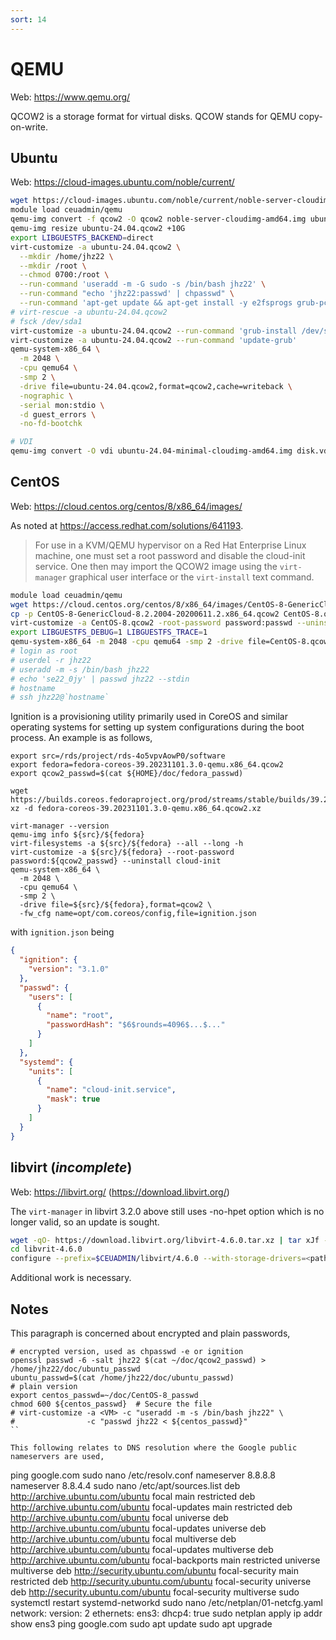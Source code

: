 ```yaml
---
sort: 14
---
```


# QEMU

Web: <https://www.qemu.org/>

QCOW2 is a storage format for virtual disks. QCOW stands for QEMU copy-on-write.

## Ubuntu

Web: <https://cloud-images.ubuntu.com/noble/current/>

```bash
wget https://cloud-images.ubuntu.com/noble/current/noble-server-cloudimg-amd64.img
module load ceuadmin/qemu
qemu-img convert -f qcow2 -O qcow2 noble-server-cloudimg-amd64.img ubuntu-24.04.qcow2
qemu-img resize ubuntu-24.04.qcow2 +10G
export LIBGUESTFS_BACKEND=direct
virt-customize -a ubuntu-24.04.qcow2 \
  --mkdir /home/jhz22 \
  --mkdir /root \
  --chmod 0700:/root \
  --run-command 'useradd -m -G sudo -s /bin/bash jhz22' \
  --run-command "echo 'jhz22:passwd' | chpasswd" \
  --run-command 'apt-get update && apt-get install -y e2fsprogs grub-pc'
# virt-rescue -a ubuntu-24.04.qcow2
# fsck /dev/sda1
virt-customize -a ubuntu-24.04.qcow2 --run-command 'grub-install /dev/sda'
virt-customize -a ubuntu-24.04.qcow2 --run-command 'update-grub'
qemu-system-x86_64 \
  -m 2048 \
  -cpu qemu64 \
  -smp 2 \
  -drive file=ubuntu-24.04.qcow2,format=qcow2,cache=writeback \
  -nographic \
  -serial mon:stdio \
  -d guest_errors \
  -no-fd-bootchk

# VDI
qemu-img convert -O vdi ubuntu-24.04-minimal-cloudimg-amd64.img disk.vdi
```

## CentOS

Web: <https://cloud.centos.org/centos/8/x86_64/images/>

As noted at <https://access.redhat.com/solutions/641193>.

> For use in a KVM/QEMU hypervisor on a Red Hat Enterprise Linux machine, one must set a root password and disable the cloud-init service.
> One then may import the QCOW2 image using the `virt-manager` graphical user interface or the `virt-install` text command.

```bash
module load ceuadmin/qemu
wget https://cloud.centos.org/centos/8/x86_64/images/CentOS-8-GenericCloud-8.2.2004-20200611.2.x86_64.qcow2
cp -p CentOS-8-GenericCloud-8.2.2004-20200611.2.x86_64.qcow2 CentOS-8.qcow2
virt-customize -a CentOS-8.qcow2 -root-password password:passwd --uninstall cloud-init
export LIBGUESTFS_DEBUG=1 LIBGUESTFS_TRACE=1
qemu-system-x86_64 -m 2048 -cpu qemu64 -smp 2 -drive file=CentOS-8.qcow2,format=qcow2,cache=writeback -nographic
# login as root
# userdel -r jhz22
# useradd -m -s /bin/bash jhz22
# echo 'se22_0jy' | passwd jhz22 --stdin
# hostname
# ssh jhz22@`hostname`
```

Ignition is a provisioning utility primarily used in CoreOS and similar operating systems for setting up system configurations
during the boot process. An example is as follows,

```
export src=/rds/project/rds-4o5vpvAowP0/software
export fedora=fedora-coreos-39.20231101.3.0-qemu.x86_64.qcow2
export qcow2_passwd=$(cat ${HOME}/doc/fedora_passwd)

wget https://builds.coreos.fedoraproject.org/prod/streams/stable/builds/39.20231101.3.0/x86_64/$fedora.xz
xz -d fedora-coreos-39.20231101.3.0-qemu.x86_64.qcow2.xz

virt-manager --version
qemu-img info ${src}/${fedora}
virt-filesystems -a ${src}/${fedora} --all --long -h
virt-customize -a ${src}/${fedora} --root-password password:${qcow2_passwd} --uninstall cloud-init
qemu-system-x86_64 \
  -m 2048 \
  -cpu qemu64 \
  -smp 2 \
  -drive file=${src}/${fedora},format=qcow2 \
  -fw_cfg name=opt/com.coreos/config,file=ignition.json
```

with `ignition.json` being

```json
{
  "ignition": {
    "version": "3.1.0"
  },
  "passwd": {
    "users": [
      {
        "name": "root",
        "passwordHash": "$6$rounds=4096$...$..."
      }
    ]
  },
  "systemd": {
    "units": [
      {
        "name": "cloud-init.service",
        "mask": true
      }
    ]
  }
}
```

## libvirt (*incomplete*)

Web: <https://libvirt.org/> (<https://download.libvirt.org/>)

The `virt-manager` in libvirt 3.2.0 above still uses -no-hpet option which is no longer valid, so an update is sought.

```bash
wget -qO- https://download.libvirt.org/libvirt-4.6.0.tar.xz | tar xJf -
cd libvrit-4.6.0
configure --prefix=$CEUADMIN/libvirt/4.6.0 --with-storage-drivers=<path>
```

Additional work is necessary.

## Notes

This paragraph is concerned about encrypted and plain passwords,

```
# encrypted version, used as chpasswd -e or ignition
openssl passwd -6 -salt jhz22 $(cat ~/doc/qcow2_passwd) > /home/jhz22/doc/ubuntu_passwd
ubuntu_passwd=$(cat /home/jhz22/doc/ubuntu_passwd)
# plain version
export centos_passwd=~/doc/CentOS-8_passwd
chmod 600 ${centos_passwd}  # Secure the file
# virt-customize -a <VM> -c "useradd -m -s /bin/bash jhz22" \
#                -c "passwd jhz22 < ${centos_passwd}"
``

This following relates to DNS resolution where the Google public nameservers are used,

```
ping google.com
sudo nano /etc/resolv.conf
nameserver 8.8.8.8
nameserver 8.8.4.4
sudo nano /etc/apt/sources.list
deb http://archive.ubuntu.com/ubuntu focal main restricted
deb http://archive.ubuntu.com/ubuntu focal-updates main restricted
deb http://archive.ubuntu.com/ubuntu focal universe
deb http://archive.ubuntu.com/ubuntu focal-updates universe
deb http://archive.ubuntu.com/ubuntu focal multiverse
deb http://archive.ubuntu.com/ubuntu focal-updates multiverse
deb http://archive.ubuntu.com/ubuntu focal-backports main restricted universe multiverse
deb http://security.ubuntu.com/ubuntu focal-security main restricted
deb http://security.ubuntu.com/ubuntu focal-security universe
deb http://security.ubuntu.com/ubuntu focal-security multiverse
sudo systemctl restart systemd-networkd
sudo nano /etc/netplan/01-netcfg.yaml
network:
  version: 2
  ethernets:
    ens3:
      dhcp4: true
sudo netplan apply
ip addr show ens3
ping google.com
sudo apt update
sudo apt upgrade
```
